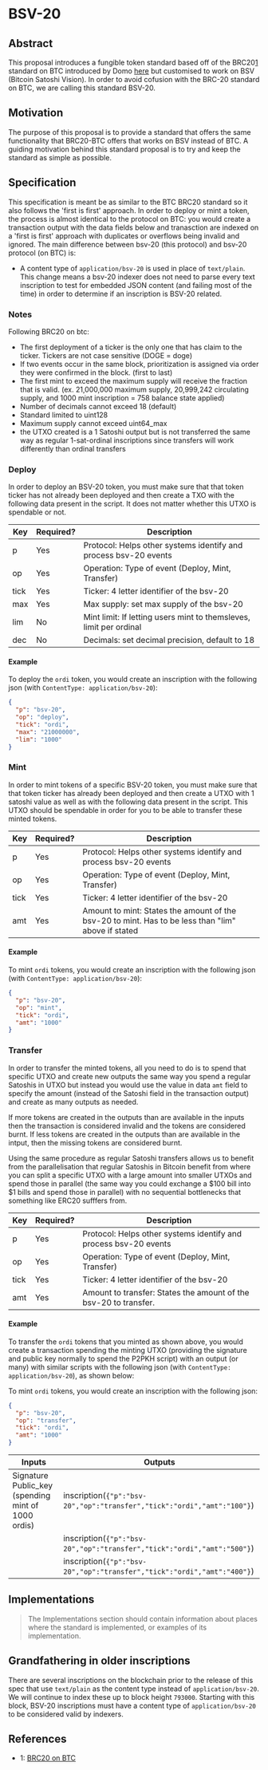 # BSV-20

## Abstract

This proposal introduces a fungible token standard based off of the BRC20[1](./#footnote-1) standard on BTC introduced by Domo [here](https://domo-2.gitbook.io/brc-20-experiment/) but customised to work on BSV (Bitcoin Satoshi Vision). In order to avoid cofusion with the BRC-20 standard on BTC, we are calling this standard BSV-20.

## Motivation

The purpose of this proposal is to provide a standard that offers the same functionality that BRC20-BTC offers that works on BSV instead of BTC. A guiding motivation behind this standard proposal is to try and keep the standard as simple as possible.

## Specification

This specification is meant be as similar to the BTC BRC20 standard so it also follows the 'first is first' approach. In order to deploy or mint a token, the process is almost identical to the protocol on BTC: you would create a transaction output with the data fields below and tranasction are indexed on a 'first is first' approach with duplicates or overflows being invalid and ignored. The main difference between bsv-20 (this protocol) and bsv-20 protocol (on BTC) is:

* A content type of `application/bsv-20` is used in place of `text/plain`. This change means a bsv-20 indexer does not need to parse every text inscription to test for embedded JSON content (and failing most of the time) in order to determine if an inscription is BSV-20 related.

### Notes

Following BRC20 on btc:

* The first deployment of a ticker is the only one that has claim to the ticker. Tickers are not case sensitive (DOGE = doge)
* If two events occur in the same block, prioritization is assigned via order they were confirmed in the block. (first to last)
* The first mint to exceed the maximum supply will receive the fraction that is valid. (ex. 21,000,000 maximum supply, 20,999,242 circulating supply, and 1000 mint inscription = 758 balance state applied)
* Number of decimals cannot exceed 18 (default)
* Standard limited to uint128
* Maximum supply cannot exceed uint64\_max
* the UTXO created is a 1 Satoshi output but is not transferred the same way as regular 1-sat-ordinal inscriptions since transfers will work differently than ordinal transfers

### Deploy

In order to deploy an BSV-20 token, you must make sure that that token ticker has not already been deployed and then create a TXO with the following data present in the script. It does not matter whether this UTXO is spendable or not.

| Key  | Required? | Description                                                        |
| ---- | --------- | ------------------------------------------------------------------ |
| p    | Yes       | Protocol: Helps other systems identify and process bsv-20 events   |
| op   | Yes       | Operation: Type of event (Deploy, Mint, Transfer)                  |
| tick | Yes       | Ticker: 4 letter identifier of the bsv-20                          |
| max  | Yes       | Max supply: set max supply of the bsv-20                           |
| lim  | No        | Mint limit: If letting users mint to themsleves, limit per ordinal |
| dec  | No        | Decimals: set decimal precision, default to 18                     |

#### Example

To deploy the `ordi` token, you would create an inscription with the following json (with `ContentType: application/bsv-20`):

```json
{ 
  "p": "bsv-20",
  "op": "deploy",
  "tick": "ordi",
  "max": "21000000",
  "lim": "1000"
}
```

### Mint

In order to mint tokens of a specific BSV-20 token, you must make sure that that token ticker has already been deployed and then create a UTXO with 1 satoshi value as well as with the following data present in the script. This UTXO should be spendable in order for you to be able to transfer these minted tokens.

| Key  | Required? | Description                                                                                        |
| ---- | --------- | -------------------------------------------------------------------------------------------------- |
| p    | Yes       | Protocol: Helps other systems identify and process bsv-20 events                                   |
| op   | Yes       | Operation: Type of event (Deploy, Mint, Transfer)                                                  |
| tick | Yes       | Ticker: 4 letter identifier of the bsv-20                                                          |
| amt  | Yes       | Amount to mint: States the amount of the bsv-20 to mint. Has to be less than "lim" above if stated |

#### Example

To mint `ordi` tokens, you would create an inscription with the following json (with `ContentType: application/bsv-20`):

```json
{ 
  "p": "bsv-20",
  "op": "mint",
  "tick": "ordi",
  "amt": "1000"
}
```

### Transfer

In order to transfer the minted tokens, all you need to do is to spend that specific UTXO and create new outputs the same way you spend a regular Satoshis in UTXO but instead you would use the value in data `amt` field to specify the amount (instead of the Satoshi field in the transaction output) and create as many outputs as needed.

If more tokens are created in the outputs than are available in the inputs then the transaction is considered invalid and the tokens are considered burnt. If less tokens are created in the outputs than are available in the intput, then the missing tokens are considered burnt.

Using the same procedure as regular Satoshi transfers allows us to benefit from the parallelisation that regular Satoshis in Bitcoin benefit from where you can split a specific UTXO with a large amount into smaller UTXOs and spend those in parallel (the same way you could exchange a $100 bill into $1 bills and spend those in parallel) with no sequential bottlenecks that something like ERC20 sufffers from.

| Key  | Required? | Description                                                      |
| ---- | --------- | ---------------------------------------------------------------- |
| p    | Yes       | Protocol: Helps other systems identify and process bsv-20 events |
| op   | Yes       | Operation: Type of event (Deploy, Mint, Transfer)                |
| tick | Yes       | Ticker: 4 letter identifier of the bsv-20                        |
| amt  | Yes       | Amount to transfer: States the amount of the bsv-20 to transfer. |

#### Example

To transfer the `ordi` tokens that you minted as shown above, you would create a transaction spending the minting UTXO (providing the signature and public key normally to spend the P2PKH script) with an output (or many) with similar scripts with the following json (with `ContentType: application/bsv-20`), as shown below:

To mint `ordi` tokens, you would create an inscription with the following json:

```json
{ 
  "p": "bsv-20",
  "op": "transfer",
  "tick": "ordi",
  "amt": "1000"
}
```

| Inputs                                              | Outputs                                                                 |
| --------------------------------------------------- | ----------------------------------------------------------------------- |
| Signature Public\_key (spending mint of 1000 ordis) | inscription(`{"p":"bsv-20","op":"transfer","tick":"ordi","amt":"100"}`) |
|                                                     | inscription(`{"p":"bsv-20","op":"transfer","tick":"ordi","amt":"500"}`) |
|                                                     | inscription(`{"p":"bsv-20","op":"transfer","tick":"ordi","amt":"400"}`) |

## Implementations

> The Implementations section should contain information about places where the standard is implemented, or examples of its implementation.

## Grandfathering in older inscriptions

There are several inscriptions on the blockchain prior to the release of this spec that use `text/plain` as the content type instead of `application/bsv-20`. We will continue to index these up to block height `793000`. Starting with this block, BSV-20 inscriptions must have a content type of `application/bsv-20` to be considered valid by indexers.

## References

* 1: [BRC20 on BTC](https://domo-2.gitbook.io/brc-20-experiment/)

